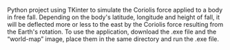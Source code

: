 Python project using TKinter to simulate the Coriolis force applied to a body in free fall. Depending on the body's latitude, longitude and height of fall, it will be deflected more or less to the east by the Coriolis force resulting from the Earth's rotation.
To use the application, download the .exe file and the “world-map” image, place them in the same directory and run the .exe file.
